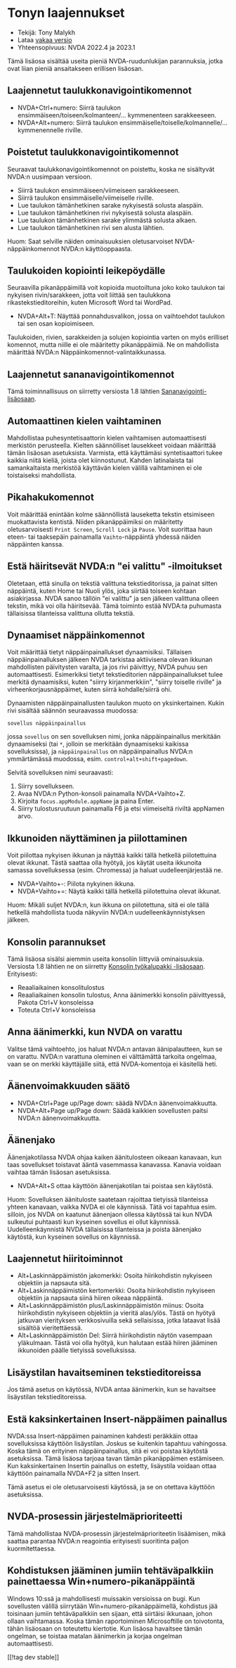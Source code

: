 # Tonyn laajennukset #

* Tekijä: Tony Malykh
* Lataa [vakaa versio][1]
* Yhteensopivuus: NVDA 2022.4 ja 2023.1

Tämä lisäosa sisältää useita pieniä NVDA-ruudunlukijan parannuksia, jotka
ovat liian pieniä ansaitakseen erillisen lisäosan.

## Laajennetut taulukkonavigointikomennot

* NVDA+Ctrl+numero: Siirrä taulukon
  ensimmäiseen/toiseen/kolmanteen/... kymmenenteen sarakkeeseen.
* NVDA+Alt+numero: Siirrä taulukon
  ensimmäiselle/toiselle/kolmannelle/... kymmenennelle riville.

## Poistetut taulukkonavigointikomennot

Seuraavat taulukkonavigointikomennot on poistettu, koska ne sisältyvät
NVDA:n uusimpaan versioon.

* Siirrä taulukon ensimmäiseen/viimeiseen sarakkeeseen.
* Siirrä taulukon ensimmäiselle/viimeiselle riville.
* Lue taulukon tämänhetkinen sarake nykyisestä solusta alaspäin.
* Lue taulukon tämänhetkinen rivi nykyisestä solusta alaspäin.
* Lue taulukon tämänhetkinen sarake ylimmästä solusta alkaen.
* Lue taulukon tämänhetkinen rivi sen alusta lähtien.

Huom: Saat selville näiden ominaisuuksien oletusarvoiset
NVDA-näppäinkomennot NVDA:n käyttöoppaasta.

## Taulukoiden kopiointi leikepöydälle

Seuraavilla pikanäppäimillä voit kopioida muotoiltuna joko koko taulukon tai
nykyisen rivin/sarakkeen, jotta voit liittää sen taulukkona
rikastekstieditoreihin, kuten Microsoft Word tai WordPad.

* NVDA+Alt+T: Näyttää ponnahdusvalikon, jossa on vaihtoehdot taulukon tai
  sen osan kopioimiseen.

Taulukoiden, rivien, sarakkeiden ja solujen kopiointia varten on myös
erilliset komennot, mutta niille ei ole määritetty pikanäppäimiä. Ne on
mahdollista määrittää NVDA:n Näppäinkomennot-valintaikkunassa.

## Laajennetut sananavigointikomennot

Tämä toiminnallisuus on siirretty versiosta 1.8 lähtien
[Sananavigointi-lisäosaan](https://github.com/mltony/nvda-word-nav/).

## Automaattinen kielen vaihtaminen

Mahdollistaa puhesyntetisaattorin kielen vaihtamisen automaattisesti
merkistön perusteella. Kielten säännölliset lausekkeet voidaan määrittää
tämän lisäosan asetuksista. Varmista, että käyttämäsi syntetisaattori tukee
kaikkia niitä kieliä, joista olet kiinnostunut. Kahden latinalaista tai
samankaltaista merkistöä käyttävän kielen välillä vaihtaminen ei ole
toistaiseksi mahdollista.

## Pikahakukomennot

Voit määrittää enintään kolme säännöllistä lauseketta tekstin etsimiseen
muokattavista kentistä. Niiden pikanäppäimiksi on määritetty
oletusarvoisesti `Print Screen`, `Scroll Lock` ja `Pause`. Voit suorittaa
haun eteen- tai taaksepäin painamalla `Vaihto`-näppäintä yhdessä näiden
näppäinten kanssa.

## Estä häiritsevät NVDA:n "ei valittu" -ilmoitukset

Oletetaan, että sinulla on tekstiä valittuna tekstieditorissa, ja painat
sitten näppäintä, kuten Home tai Nuoli ylös, joka siirtää toiseen kohtaan
asiakirjassa. NVDA sanoo tällöin "ei valittu" ja sen jälkeen valittuna
olleen tekstin, mikä voi olla häiritsevää. Tämä toiminto estää NVDA:ta
puhumasta tällaisissa tilanteissa valittuna ollutta tekstiä.

## Dynaamiset näppäinkomennot

Voit määrittää tietyt näppäinpainallukset dynaamisiksi. Tällaisen
näppäinpainalluksen jälkeen NVDA tarkistaa aktiivisena olevan ikkunan
mahdollisten päivitysten varalta, ja jos rivi päivittyy, NVDA puhuu sen
automaattisesti. Esimerkiksi tietyt tekstieditorien näppäinpainallukset
tulee merkitä dynaamisiksi, kuten "siirry kirjanmerkkiin", "siirry toiselle
riville" ja virheenkorjausnäppäimet, kuten siirrä kohdalle/siirrä ohi.

Dynaamisten näppäinpainallusten taulukon muoto on yksinkertainen. Kukin rivi
sisältää säännön seuraavassa muodossa:
```
sovellus näppäinpainallus
```
jossa `sovellus` on sen sovelluksen nimi, jonka näppäinpainallus merkitään
dynaamiseksi (tai `*`, jolloin se merkitään dynaamiseksi kaikissa
sovelluksissa), ja `näppäinpainallus` on näppäinpainallus NVDA:n
ymmärtämässä muodossa, esim. `control+alt+shift+pagedown`.

Selvitä sovelluksen nimi seuraavasti:

1. Siirry sovellukseen.
2. Avaa NVDA:n Python-konsoli painamalla NVDA+Vaihto+Z.
3. Kirjoita `focus.appModule.appName` ja paina Enter.
4. Siirry tulostusruutuun painamalla F6 ja etsi viimeiseltä riviltä appNamen
   arvo.

## Ikkunoiden näyttäminen ja piilottaminen

Voit piilottaa nykyisen ikkunan ja näyttää kaikki tällä hetkellä
piilotettuina olevat ikkunat. Tästä saattaa olla hyötyä, jos käytät useita
ikkunoita samassa sovelluksessa (esim. Chromessa) ja haluat
uudelleenjärjestää ne.

* NVDA+Vaihto+-: Piilota nykyinen ikkuna.
* NVDA+Vaihto+=: Näytä kaikki tällä hetkellä piilotettuina olevat ikkunat.

Huom: Mikäli suljet NVDA:n, kun ikkuna on piilotettuna, sitä ei ole tällä
hetkellä mahdollista tuoda näkyviin NVDA:n uudelleenkäynnistyksen jälkeen.

## Konsolin parannukset

Tämä lisäosa sisälsi aiemmin useita konsoliin liittyviä
ominaisuuksia. Versiosta 1.8 lähtien ne on siirretty [Konsolin työkalupakki
-lisäosaan](https://github.com/mltony/nvda-console-toolkit/). Erityisesti:

* Reaaliaikainen konsolitulostus
* Reaaliaikainen konsolin tulostus, Anna äänimerkki konsolin päivittyessä,
  Pakota Ctrl+V konsoleissa
* Toteuta Ctrl+V konsoleissa

## Anna äänimerkki, kun NVDA on varattu

Valitse tämä vaihtoehto, jos haluat NVDA:n antavan äänipalautteen, kun se on
varattu. NVDA:n varattuna oleminen ei välttämättä tarkoita ongelmaa, vaan se
on merkki käyttäjälle siitä, että NVDA-komentoja ei käsitellä heti.

## Äänenvoimakkuuden säätö

* NVDA+Ctrl+Page up/Page down: säädä NVDA:n äänenvoimakkuutta.
* NVDA+Alt+Page up/Page down: Säädä kaikkien sovellusten paitsi NVDA:n
  äänenvoimakkuutta.

## Äänenjako

Äänenjakotilassa NVDA ohjaa kaiken äänitulosteen oikeaan kanavaan, kun taas
sovellukset toistavat ääntä vasemmassa kanavassa. Kanavia voidaan vaihtaa
tämän lisäosan asetuksissa.

* NVDA+Alt+S ottaa käyttöön äänenjakotilan tai poistaa sen käytöstä.

Huom: Sovelluksen äänituloste saatetaan rajoittaa tietyissä tilanteissa
yhteen kanavaan, vaikka NVDA ei ole käynnissä. Tätä voi tapahtua
esim. silloin, jos NVDA on kaatunut äänenjaon ollessa käytössä tai kun NVDA
sulkeutui puhtaasti kun kyseinen sovellus ei ollut
käynnissä. Uudelleenkäynnistä NVDA tällaisissa tilanteissa ja poista
äänenjako käytöstä, kun kyseinen sovellus on käynnissä.

## Laajennetut hiiritoiminnot

* Alt+Laskinnäppäimistön jakomerkki: Osoita hiirikohdistin nykyiseen
  objektiin ja napsauta sitä.
* Alt+Laskinnäppäimistön kertomerkki: Osoita hiirikohdistin nykyiseen
  objektiin ja napsauta siinä hiiren oikeaa näppäintä.
* Alt+Laskinnäppäimistön plus/Laskinnäppäimistön miinus: Osoita
  hiirikohdistin nykyiseen objektiin ja vieritä alas/ylös. Tästä on hyötyä
  jatkuvan vierityksen verkkosivuilla sekä sellaisissa, jotka lataavat lisää
  sisältöä vieritettäessä.
* Alt+Laskinnäppäimistön Del: Siirrä hiirikohdistin näytön vasempaan
  yläkulmaan. Tästä voi olla hyötyä, kun halutaan estää hiiren jääminen
  ikkunoiden päälle tietyissä sovelluksissa.


## Lisäystilan havaitseminen tekstieditoreissa

Jos tämä asetus on käytössä, NVDA antaa äänimerkin, kun se havaitsee
lisäystilan tekstieditoreissa.

## Estä kaksinkertainen Insert-näppäimen painallus

NVDA:ssa Insert-näppäimen painaminen kahdesti peräkkäin ottaa sovelluksissa
käyttöön lisäystilan. Joskus se kuitenkin tapahtuu vahingossa. Koska tämä on
erityinen näppäinpainallus, sitä ei voi poistaa käytöstä asetuksissa. Tämä
lisäosa tarjoaa tavan tämän pikanäppäimen estämiseen. Kun kaksinkertainen
Insertin painallus on estetty, lisäystila voidaan ottaa käyttöön painamalla
NVDA+F2 ja sitten Insert.

Tämä asetus ei ole oletusarvoisesti käytössä, ja se on otettava käyttöön
asetuksissa.

## NVDA-prosessin järjestelmäprioriteetti

Tämä mahdollistaa NVDA-prosessin järjestelmäprioriteetin lisäämisen, mikä
saattaa parantaa NVDA:n reagointia erityisesti suoritinta paljon
kuormitettaessa.

## Kohdistuksen jääminen jumiin tehtäväpalkkiin painettaessa Win+numero-pikanäppäintä

Windows 10:ssä ja mahdollisesti muissakin versioissa on bugi. Kun
sovellusten välillä siirrytään Win+numero-pikanäppäimellä, kohdistus jää
toisinaan jumiin tehtäväpalkkiin sen sijaan, että siirtäisi ikkunaan, johon
ollaan vaihtamassa. Koska tämän raportoiminen Microsoftille on toivotonta,
tähän lisäosaan on toteutettu kiertotie. Kun lisäosa havaitsee tämän
ongelman, se toistaa matalan äänimerkin ja korjaa ongelman automaattisesti.

[[!tag dev stable]]

[1]: https://www.nvaccess.org/addonStore/legacy?file=tonysEnhancements
